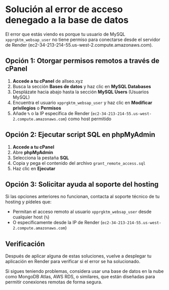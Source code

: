# Solución al error de acceso denegado a la base de datos

El error que estás viendo es porque tu usuario de MySQL `xpprgktm_websap_user` no tiene permiso para conectarse desde el servidor de Render (ec2-34-213-214-55.us-west-2.compute.amazonaws.com).

## Opción 1: Otorgar permisos remotos a través de cPanel

1. **Accede a tu cPanel** de allseo.xyz
2. Busca la sección **Bases de datos** y haz clic en **MySQL Databases**
3. Desplázate hacia abajo hasta la sección **MySQL Users** (Usuarios MySQL)
4. Encuentra el usuario `xpprgktm_websap_user` y haz clic en **Modificar privilegios** o **Permisos**
5. Añade `%` o la IP específica de Render (`ec2-34-213-214-55.us-west-2.compute.amazonaws.com`) como host permitido

## Opción 2: Ejecutar script SQL en phpMyAdmin

1. **Accede a tu cPanel**
2. Abre **phpMyAdmin**
3. Selecciona la pestaña **SQL**
4. Copia y pega el contenido del archivo `grant_remote_access.sql`
5. Haz clic en **Ejecutar**

## Opción 3: Solicitar ayuda al soporte del hosting

Si las opciones anteriores no funcionan, contacta al soporte técnico de tu hosting y pídeles que:
- Permitan el acceso remoto al usuario `xpprgktm_websap_user` desde cualquier host (`%`)
- O específicamente desde la IP de Render (`ec2-34-213-214-55.us-west-2.compute.amazonaws.com`)

## Verificación

Después de aplicar alguna de estas soluciones, vuelve a desplegar tu aplicación en Render para verificar si el error se ha solucionado.

Si sigues teniendo problemas, considera usar una base de datos en la nube como MongoDB Atlas, AWS RDS, o similares, que están diseñadas para permitir conexiones remotas de forma segura.